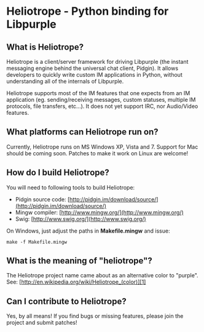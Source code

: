 # Heliotrope - Python binding for Libpurple

## What is Heliotrope?

Heliotrope is a client/server framework for driving Libpurple (the instant messaging engine behind the universal chat client, Pidgin).
It allows developers to quickly write custom IM applications in Python, without understanding all of the internals of Libpurple.

Heliotrope supports most of the IM features that one expects from an IM application (eg. sending/receiving messages, custom statuses,
multiple IM protocols, file transfers, etc...).  It does not yet support IRC, nor Audio/Video features.

## What platforms can Heliotrope run on?

Currently, Heliotrope runs on MS Windows XP, Vista and 7.  Support for Mac should be coming soon.  Patches to make it work on Linux
are welcome!

## How do I build Heliotrope?

You will need to following tools to build Heliotrope:

- Pidgin source code: [http://pidgin.im/download/source/](http://pidgin.im/download/source/)
- Mingw compiler: [http://www.mingw.org/](http://www.mingw.org/)
- Swig: [http://www.swig.org/](http://www.swig.org/)

On Windows, just adjust the paths in **Makefile.mingw** and issue:

	make -f Makefile.mingw

## What is the meaning of "heliotrope"?

The Heliotrope project name came about as an alternative color to "purple". See: [http://en.wikipedia.org/wiki/Heliotrope_(color)][1]

## Can I contribute to Heliotrope?

Yes, by all means! If you find bugs or missing features, please join the project and submit patches!

[1]: http://en.wikipedia.org/wiki/Heliotrope_(color)
